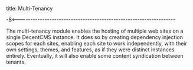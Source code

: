 title: Multi-Tenancy

-8<------------------------------------------------------------------

The multi-tenancy module enables the hosting of multiple web sites on
a single DecentCMS instance.
It does so by creating dependency injection scopes for each sites,
enabling each site to work independently, with their own settings,
themes, and features, as if they were distinct instances entirely.
Eventually, it will also enable some content syndication between
tenants.